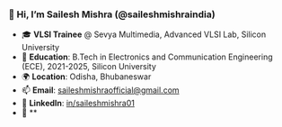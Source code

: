 ### 👋 Hi, I’m Sailesh Mishra (@saileshmishraindia)

- 🎓 **VLSI Trainee** @ Sevya Multimedia, Advanced VLSI Lab, Silicon University
- 📘 **Education**: B.Tech in Electronics and Communication Engineering (ECE), 2021-2025, Silicon University
- 🌍 **Location**: Odisha, Bhubaneswar
- 📫 **Email**: [saileshmishraofficial@gmail.com](mailto:saileshmishra164@gmail.com)
- 💼 **LinkedIn**: [in/saileshmishra01](https://www.linkedin.com/in/saileshmishra01/)
- 💾 **

<!---
saileshmishraindia/saileshmishraindia is a ✨ special ✨ repository because its `README.md` (this file) appears on your GitHub profile.
You can click the Preview link to take a look at your changes.
--->
